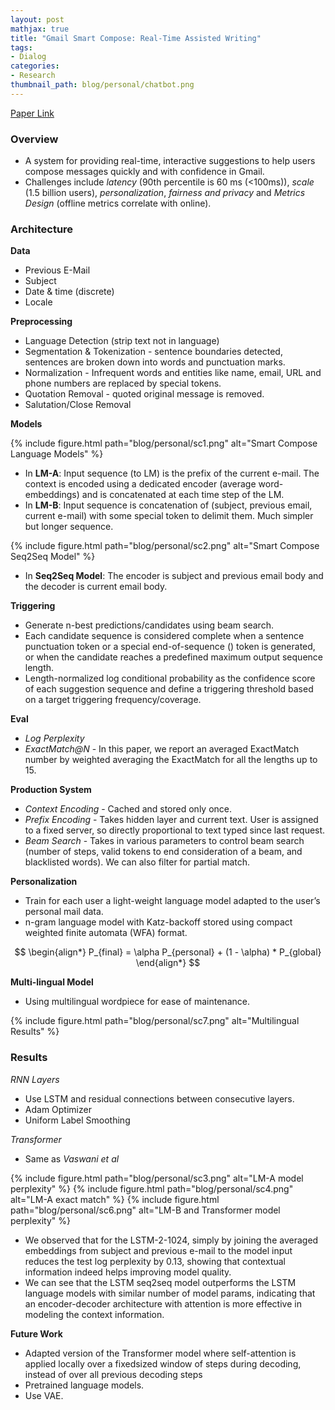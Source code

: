 ```yaml
---
layout: post
mathjax: true
title: "Gmail Smart Compose: Real-Time Assisted Writing"
tags:
- Dialog
categories:
- Research
thumbnail_path: blog/personal/chatbot.png
---
```


[Paper Link](https://arxiv.org/pdf/1906.00080.pdf)

### Overview

- A system for providing real-time, interactive suggestions to help users compose messages quickly and with confidence in Gmail.
- Challenges include *latency* (90th percentile is 60 ms (<100ms)), *scale* (1.5 billion users), *personalization*, *fairness and privacy* and *Metrics Design* (offline metrics correlate with online).

### Architecture

**Data**

- Previous E-Mail
- Subject
- Date & time (discrete)
- Locale

**Preprocessing**

- Language Detection (strip text not in language)
- Segmentation & Tokenization - sentence boundaries detected, sentences are broken down into words and punctuation marks.
- Normalization - Infrequent words and entities like name, email, URL and phone numbers are replaced by special tokens.
- Quotation Removal - quoted original message is removed.
- Salutation/Close Removal

**Models**

{% include figure.html path="blog/personal/sc1.png" alt="Smart Compose Language Models" %}

- In **LM-A**: Input sequence (to LM) is the prefix of the current e-mail. The context is encoded using a dedicated encoder (average word-embeddings) and is concatenated at each time step of the LM.
- In **LM-B**: Input sequence is concatenation of (subject, previous email, current e-mail) with some special token to delimit them. Much simpler but longer sequence.

{% include figure.html path="blog/personal/sc2.png" alt="Smart Compose Seq2Seq Model" %}

- In **Seq2Seq Model**: The encoder is subject and previous email body and the decoder is current email body.


**Triggering**

- Generate n-best predictions/candidates using beam search.
- Each candidate sequence is considered complete when a sentence punctuation token or a special end-of-sequence (<EOS>) token is generated, or when the candidate reaches a predefined maximum
output sequence length.
- Length-normalized log conditional probability as the confidence score of each suggestion sequence and define a triggering threshold based on a target triggering frequency/coverage.

**Eval**

- *Log Perplexity*
- *ExactMatch@N* - In this paper, we report an averaged ExactMatch number by weighted averaging the ExactMatch for all the lengths up to 15.

**Production System**

- *Context Encoding* - Cached and stored only once.
- *Prefix Encoding* - Takes hidden layer and current text. User is assigned to a fixed server, so directly proportional to text typed since last request.
- *Beam Search* - Takes in various parameters to control beam search (number of steps, valid tokens to end consideration of a beam, and blacklisted words). We can also filter for partial match.

**Personalization**

- Train for each user a light-weight language model adapted to the user’s personal mail data.
- n-gram language model with Katz-backoff stored using compact weighted finite automata (WFA) format.

$$
\begin{align*}
P_{final} = \alpha P_{personal} + (1 - \alpha) * P_{global}
\end{align*}
$$

**Multi-lingual Model**

- Using multilingual wordpiece for ease of maintenance.

{% include figure.html path="blog/personal/sc7.png" alt="Multilingual Results" %}

### Results

*RNN Layers* 

- Use LSTM and residual connections between consecutive layers.
- Adam Optimizer
- Uniform Label Smoothing

*Transformer*
- Same as *Vaswani et al*

{% include figure.html path="blog/personal/sc3.png" alt="LM-A model perplexity" %}
{% include figure.html path="blog/personal/sc4.png" alt="LM-A exact match" %}
{% include figure.html path="blog/personal/sc6.png" alt="LM-B and Transformer model perplexity" %}

- We observed that for the LSTM-2-1024, simply by joining the averaged embeddings from subject and previous e-mail to the model input reduces the test log perplexity by 0.13, showing that contextual information indeed helps improving model quality.
- We can see that the LSTM seq2seq model outperforms the LSTM language models with similar number of model params, indicating that an encoder-decoder architecture with attention is more effective in modeling the context information.

**Future Work**

- Adapted version of the Transformer model where self-attention is applied locally over a fixedsized window of steps during decoding, instead of over all previous decoding steps
- Pretrained language models.
- Use VAE.